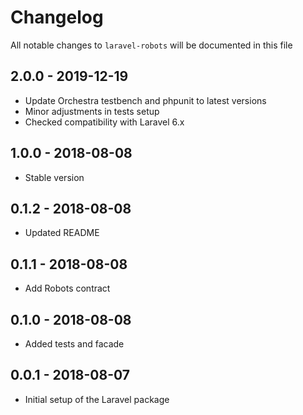 # Changelog

All notable changes to `laravel-robots` will be documented in this file

## 2.0.0 - 2019-12-19
- Update Orchestra testbench and phpunit to latest versions
- Minor adjustments in tests setup
- Checked compatibility with Laravel 6.x

## 1.0.0 - 2018-08-08
- Stable version

## 0.1.2 - 2018-08-08
- Updated README

## 0.1.1 - 2018-08-08
- Add Robots contract

## 0.1.0 - 2018-08-08
- Added tests and facade

## 0.0.1 - 2018-08-07
- Initial setup of the Laravel package
